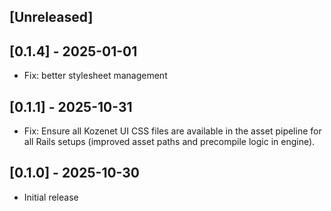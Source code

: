 ## [Unreleased]

## [0.1.4] - 2025-01-01

- Fix: better stylesheet management 

## [0.1.1] - 2025-10-31

- Fix: Ensure all Kozenet UI CSS files are available in the asset pipeline for all Rails setups (improved asset paths and precompile logic in engine).

## [0.1.0] - 2025-10-30

- Initial release
